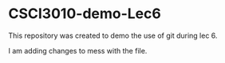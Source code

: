 # CSCI3010-demo-Lec6

This repository was created to demo the use of git during lec 6.

I am adding changes to mess with the file.
